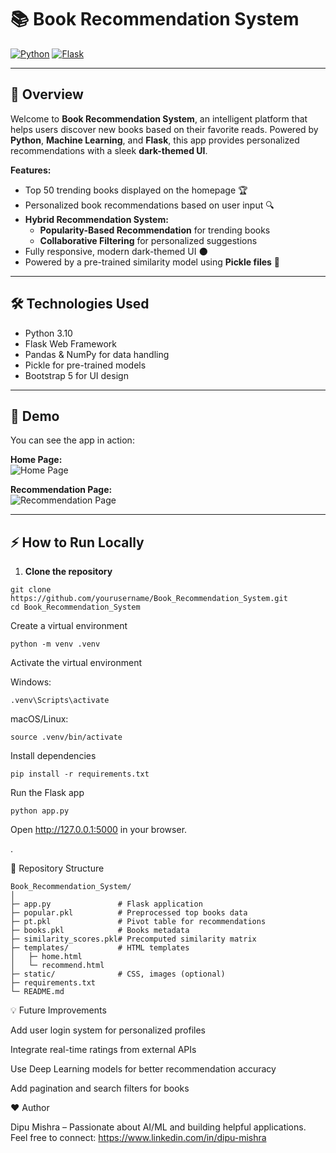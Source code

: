 # 📚 Book Recommendation System

[![Python](https://img.shields.io/badge/Python-3.10-blue)](https://www.python.org/) 
[![Flask](https://img.shields.io/badge/Flask-2.3-green)](https://flask.palletsprojects.com/)

---

## 🌟 Overview
Welcome to **Book Recommendation System**, an intelligent platform that helps users discover new books based on their favorite reads. Powered by **Python**, **Machine Learning**, and **Flask**, this app provides personalized recommendations with a sleek **dark-themed UI**.

**Features:**
- Top 50 trending books displayed on the homepage 🏆  
- Personalized book recommendations based on user input 🔍  
- **Hybrid Recommendation System:**  
  - **Popularity-Based Recommendation** for trending books  
  - **Collaborative Filtering** for personalized suggestions  
- Fully responsive, modern dark-themed UI 🌑  
- Powered by a pre-trained similarity model using **Pickle files** 🧠  

---

## 🛠 Technologies Used
- Python 3.10  
- Flask Web Framework  
- Pandas & NumPy for data handling  
- Pickle for pre-trained models  
- Bootstrap 5 for UI design  

---

## 🚀 Demo
You can see the app in action:

**Home Page:**  
![Home Page](screenshots/home_page.png)  

**Recommendation Page:**  
![Recommendation Page](screenshots/recommend_page.png)  

---

## ⚡ How to Run Locally
1. **Clone the repository**
```
git clone https://github.com/yourusername/Book_Recommendation_System.git
cd Book_Recommendation_System
```

Create a virtual environment
```
python -m venv .venv
```

Activate the virtual environment

Windows:
```
.venv\Scripts\activate
```

macOS/Linux:
```
source .venv/bin/activate
```

Install dependencies
```
pip install -r requirements.txt
```

Run the Flask app
```
python app.py
```

Open http://127.0.0.1:5000 in your browser.

.

📂 Repository Structure
```
Book_Recommendation_System/
│
├─ app.py               # Flask application
├─ popular.pkl          # Preprocessed top books data
├─ pt.pkl               # Pivot table for recommendations
├─ books.pkl            # Books metadata
├─ similarity_scores.pkl# Precomputed similarity matrix
├─ templates/           # HTML templates
│   ├─ home.html
│   └─ recommend.html
├─ static/              # CSS, images (optional)
├─ requirements.txt
└─ README.md
```

💡 Future Improvements

Add user login system for personalized profiles

Integrate real-time ratings from external APIs

Use Deep Learning models for better recommendation accuracy

Add pagination and search filters for books

❤️ Author

Dipu Mishra – Passionate about AI/ML and building helpful applications.
Feel free to connect: https://www.linkedin.com/in/dipu-mishra
